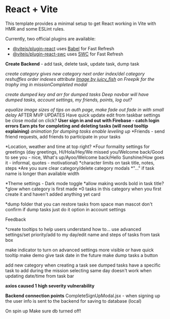 # React + Vite

This template provides a minimal setup to get React working in Vite with HMR and some ESLint rules.

Currently, two official plugins are available:

- [@vitejs/plugin-react](https://github.com/vitejs/vite-plugin-react/blob/main/packages/plugin-react/README.md) uses [Babel](https://babeljs.io/) for Fast Refresh
- [@vitejs/plugin-react-swc](https://github.com/vitejs/vite-plugin-react-swc) uses [SWC](https://swc.rs/) for Fast Refresh



**<!-- Potential features and add-ons -->**
<!-- *Capitalize first letter of task name for the user in case they forgot to - steps as well! -->
<!-- *Advanced settings toggle stays simple/advanced until you change it again -->
<!-- *Are you sure before deleting a task -->
<!-- *Make TaskBox component -->
<!-- **Quick update task functions - need time and category** -->
<!-- **Edit task modal if you want to change everything at once - need to complete update function** -->
<!-- **Create pages for each category that holds tasks of that category - may have to create running counts for each category and tasktype (priority/completed etc.) as you update tasks** -->
<!-- **Task completion strikes out task - struck out task stays at the bottom of the list but not indicated in # tasks to complete in that category - second map after primary one listing completed tasks in the category** -->
<!-- *Put tasks list into DataContext to access app wide -->
<!-- **id in task objects must rearrange when deleting a task!** -->
<!-- *change background - click bg pic to cycle over -->
<!-- *Create your own category -->
<!-- *Delete a category -->
**Create Backend** - add task, delete task, update task, dump task
<!-- error message not sure if meaningful(SAWarning: Object of type <Task> not in session, add operation along 'Step.task' won't proceed)
  db.session.commit() -->
<!-- *Welcome to Demo mode - w instructions on what you can do* -->
<!-- *category of newly created tasks = allTasks??* -->
*create category gives new category next order index/del category reshuffles order indexes*
*attribute <a href="https://www.freepik.com/free-vector/trophy-flat-style_73897148.htm#query=trophy%20png&position=3&from_view=keyword&track=ais&uuid=007cb5db-57b1-420e-a773-9e90c9bd46a0">Image by juicy_fish</a> on Freepik for the trophy img in missionCompleted modal*
<!-- *add my day to full tray icons* -->
*create dumped key and arr for dumped tasks*
*Deep navbar will have dumped tasks, account settings, my friends, points, log out?*
<!-- *confetti for final mission completed?* - nahhh -->
<!-- are you sure modal for task dumping -->
<!-- *remove it would be cool textarea from feedback modal* -->
<!-- *not all tasks completed but mission still getting completed ??* -->
<!-- *photoURL nullable, backup render if no photoURL -->
<!-- *add time created key to tasks - not needed, initial frontend task list is based on chrono -->
<!-- *Add participants to create/edit task modals - between Notes and date/time! OR next to cancel button in the bott-right -->
<!-- *make + Add steps button fade out if 5 steps already added -->
*equalize image sizes of tips on auth page, make fade out fade in with small delay*
AFTER MVP UPDATES
Have quick update edit from taskbar settings be close modal on click?
**User sign in and out with Firebase - catch login errors**
**Earn pts for completing and deleting tasks (will need tooltip explaining)**
*animation for dumping tasks*
*enable leveling up*
*Friends - send friend requests, add friends to participate in your tasks
<!-- **Make the column title area fixed when scrolling** -->
*Location, weather and time at top right?
*Four formality settings for greetings (day greetings, Hi/Hola/Hey/We missed you/Welcome back/Good to see you - nice, What's up/Ayoo/Welcome back/Hello Sunshine/How goes it - informal, quotes - motivational)
*character limits on task title, notes, steps
*Are you sure clear category/delete category modals
*"..." if task name is longer than available width
<!-- *slide title text in? -->
<!-- *diff color backgrounds for list headers -->
*Theme settings - Dark mode toggle
*allow making words bold in task title?
*glow when category is first made
*0 tasks in this category when you first create it and haven't added anything yet card
<!-- *make time picker w/o 0 in front of time -->
*dump folder that you can restore tasks from
space man mascot
don't confirm if dump tasks just do it option in account settings


Feedback
<!-- *Make AM/PM drop down separate selection (meet user expectations) -->
<!-- *Make priority btn bolder when inactive -->
*create tooltips to help users understand how to... use advanced settings/set priority/add to my day/edit name and steps of tasks from task box
<!-- make priority button on task bar more visible -->
make indicator to turn on advanced settings more visible or have quick tooltip
make demo give task date in the future
make dump tasks a button
<!-- hit enter to confirm a step and add a new one -->
add new category when creating a task
see dumped tasks
have a specific task to add during the mission
selecting same day doesn't work when updating date/time from task bar


**axios caused 1 high severity vulnerability**

**Backend connection points**
CompleteSignUpModal.jsx - when signing up the user info is sent to the backend for saving to database (local)

On spin up
Make sure db turned off!
